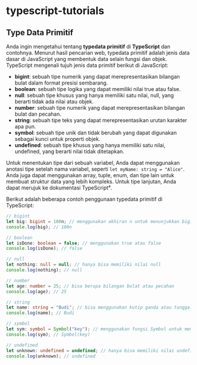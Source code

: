 # typescript-tutorials
## Type Data Primitif

Anda ingin mengetahui tentang **typedata primitif** di **TypeScript** dan contohnya. Menurut hasil pencarian web, typedata primitif adalah jenis data dasar di JavaScript yang membentuk data selain fungsi dan objek. TypeScript mengenali tujuh jenis data primitif berikut di JavaScript:

- **bigint**: sebuah tipe numerik yang dapat merepresentasikan bilangan bulat dalam format presisi sembarang.
- **boolean**: sebuah tipe logika yang dapat memiliki nilai true atau false.
- **null**: sebuah tipe khusus yang hanya memiliki satu nilai, null, yang berarti tidak ada nilai atau objek.
- **number**: sebuah tipe numerik yang dapat merepresentasikan bilangan bulat dan pecahan.
- **string**: sebuah tipe teks yang dapat merepresentasikan urutan karakter apa pun.
- **symbol**: sebuah tipe unik dan tidak berubah yang dapat digunakan sebagai kunci untuk properti objek.
- **undefined**: sebuah tipe khusus yang hanya memiliki satu nilai, undefined, yang berarti nilai tidak ditetapkan.

Untuk menentukan tipe dari sebuah variabel, Anda dapat menggunakan anotasi tipe setelah nama variabel, seperti `let myName: string = "Alice"`. Anda juga dapat menggunakan array, tuple, enum, dan tipe lain untuk membuat struktur data yang lebih kompleks. Untuk tipe lanjutan, Anda dapat merujuk ke dokumentasi TypeScript⁴.

Berikut adalah beberapa contoh penggunaan typedata primitif di TypeScript:

```typescript
// bigint
let big: bigint = 100n; // menggunakan akhiran n untuk menunjukkan bigint
console.log(big); // 100n

// boolean
let isDone: boolean = false; // menggunakan true atau false
console.log(isDone); // false

// null
let nothing: null = null; // hanya bisa memiliki nilai null
console.log(nothing); // null

// number
let age: number = 25; // bisa berupa bilangan bulat atau pecahan
console.log(age); // 25

// string
let name: string = "Budi"; // bisa menggunakan kutip ganda atau tunggal
console.log(name); // Budi

// symbol
let sym: symbol = Symbol("key"); // menggunakan fungsi Symbol untuk membuat simbol unik
console.log(sym); // Symbol(key)

// undefined
let unknown: undefined = undefined; // hanya bisa memiliki nilai undefined
console.log(unknown); // undefined
```
